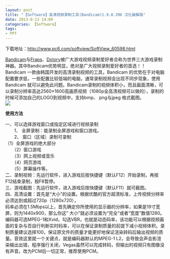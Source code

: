 ```yaml
---
layout: post
title: "【Software】高清视频录制工具(Bandicam)1.9.0.396 汉化破解版"
date: 2013-9-13 14:09
categories: 【Software】
tags:
- PPT
---
```


下载地址：<http://www.pc6.com/softview/SoftView_60598.html>  


[Bandicam](http://www.pc6.com/softview/SoftView_60598.html)与[Fraps](http://www.pc6.com/softview/SoftView_21512.html)、[Dxtory](http://www.pc6.com/softview/SoftView_59526.html)被广大游戏视频录制爱好者合称为世界三大游戏录制神器。其中Bandicam优势明显，绝对是广大视频录制爱好者的首选！！  
Bandicam 一款由韩国开发的高清录制视频的工具，Bandicam 的优势在于对电脑配置要求低，一些配置比较低端的电脑，通常录制视频会出现不同步现象，使用 Bandicam 就可以避免此问题。Bandicam录制的视频体积小，而且画面清晰，可以录制分辨率高达2560×1600高画质视频（1080p全高清视频可以做的），录制的时候可添加自己的LOGO到视频中，支持bmp、 png与jpeg 格式截图。  
![](http://a3.qpic.cn/psb?/57f6398e-db93-428d-8871-6d2527ad188f/9M9Nr1XBSMkHRzrltZWTd4O9u1q6wg24Gav5S7LEJfo!/b/dFzHucSBAQAA&ek=1&kp=1&pt=0&bo=kQFNAQAAAAABAPs!&t=5&tl=3&su=0155235489&tm=1551870000&sce=0-12-12&rf=2-9)  

<!-- more -->

**使用方法**  

一、可以选择游戏窗口或指定区域进行视频录制  
　　1、 全屏录制：能录制全屏游戏和窗口游戏。  
　　2、 窗口（区域）录制可录制  
（1）全屏游戏的绝大部分  
　　（2）窗口游戏  
　　（3）网上视频或音乐  
　　（4）网页游戏  
　　（5）屏幕操作等。  
二、录制视频：先运行软件，进入游戏后按快捷键（默认F12）开始录制，再按F12结束录制，按F8暂停。  
三、游戏截图：先运行软件，进入游戏后按快捷键（默认F11）就可截图。  
四、高清设置：首先是“大小”的设置。根据优酷的官方超清标准，上传视频分辨率必须达到或超过720p（1280x720），  
码率必须在1.5Mbps以上，首先确定你所使用的显示器的分辨率，如果是19寸宽屏，则为1440x900，那么你这“ 大小”就必须设置为“完全”或者“宽度”数值1280。编码器可选MPEG-1和Xvid，勾选VBR，也就是动态码率，该功能可以根据视频画面的复杂与否自行判断实时码率，可以在保证录制质量的前提下减小视频体积。录制质量建议选择100，保证原文件的质量才能更好地保证渲染转码后输出视频的质量。音效这里就一个关键点，就是编码器默认的MPEG-1 L2，会导致会声会影渲染输出出错，程序强行关闭，Vegas虽然可以完成转码，但输出的视频只有图像没有声音。改为PCM后一切正常，推荐使用PCM。